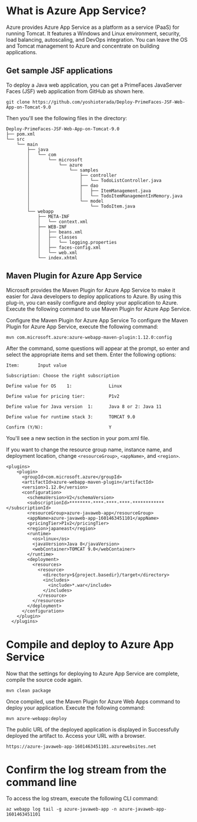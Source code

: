# What is Azure App Service?
Azure provides Azure App Service as a platform as a service (PaaS) for running Tomcat. It features a Windows and Linux environment, security, load balancing, autoscaling, and DevOps integration. You can leave the OS and Tomcat management to Azure and concentrate on building applications.

## Get sample JSF applications
To deploy a Java web application, you can get a PrimeFaces JavaServer Faces (JSF) web application from GitHub as shown here.

```
git clone https://github.com/yoshioterada/Deploy-PrimeFaces-JSF-Web-App-on-Tomcat-9.0 
```
Then you'll see the following files in the directory:

```
Deploy-PrimeFaces-JSF-Web-App-on-Tomcat-9.0
├── pom.xml
└── src
    └── main
        ├── java
        │   └── com
        │       └── microsoft
        │           └── azure
        │               └── samples
        │                   ├── controller
        │                   │   └── TodoListController.java
        │                   ├── dao
        │                   │   ├── ItemManagement.java
        │                   │   └── TodoItemManagementInMemory.java
        │                   └── model
        │                       └── TodoItem.java
        └── webapp
            ├── META-INF
            │   └── context.xml
            ├── WEB-INF
            │   ├── beans.xml
            │   ├── classes
            │   │   └── logging.properties
            │   ├── faces-config.xml
            │   └── web.xml
            └── index.xhtml
 ```

## Maven Plugin for Azure App Service
Microsoft provides the Maven Plugin for Azure App Service to make it easier for Java developers to deploy applications to Azure. By using this plug-in, you can easily configure and deploy your application to Azure. Execute the following command to use Maven Plugin for Azure App Service.

Configure the Maven Plugin for Azure App Service
To configure the Maven Plugin for Azure App Service, execute the following command:

``` mvn com.microsoft.azure:azure-webapp-maven-plugin:1.12.0:config ```

After the command, some questions will appear at the prompt, so enter and select the appropriate items and set them. Enter the following options:

` Item:       Input value `

`Subscription: Choose the right subscription `

`Define value for OS	1:              Linux`

`Define value for pricing tier:       	P1v2`

`Define value for Java version	1:      Java 8 or 2: Java 11 `

`Define value for runtime stack	3:      TOMCAT 9.0`

`Confirm (Y/N):                       	Y `

You'll see a new section in the <plugins> section in your pom.xml file.

If you want to change the resource group name, instance name, and deployment location, change `<resourceGroup>`, `<appName>`, and `<region>`.
  
  ```
  <plugins>
      <plugin>
        <groupId>com.microsoft.azure</groupId>
        <artifactId>azure-webapp-maven-plugin</artifactId>
        <version>1.12.0</version>
        <configuration>
          <schemaVersion>V2</schemaVersion>
          <subscriptionId>********-****-****-****-************</subscriptionId>
          <resourceGroup>azure-javaweb-app</resourceGroup>
          <appName>azure-javaweb-app-1601463451101</appName>
          <pricingTier>P1v2</pricingTier>
          <region>japaneast</region>
          <runtime>
            <os>linux</os>
            <javaVersion>Java 8</javaVersion>
            <webContainer>TOMCAT 9.0</webContainer>
          </runtime>
          <deployment>
            <resources>
              <resource>
                <directory>${project.basedir}/target</directory>
                <includes>
                  <include>*.war</include>
                </includes>
              </resource>
            </resources>
          </deployment>
        </configuration>
      </plugin>
    </plugins>
 ```

# Compile and deploy to Azure App Service
Now that the settings for deploying to Azure App Service are complete, compile the source code again.   

`mvn clean package`

Once compiled, use the Maven Plugin for Azure Web Apps command to deploy your application. Execute the following command:

`mvn azure-webapp:deploy`

The public URL of the deployed application is displayed in Successfully deployed the artifact to. Access your URL with a browser.

`https://azure-javaweb-app-1601463451101.azurewebsites.net`

# Confirm the log stream from the command line
To access the log stream, execute the following CLI command:

`az webapp log tail -g azure-javaweb-app -n azure-javaweb-app-1601463451101`
